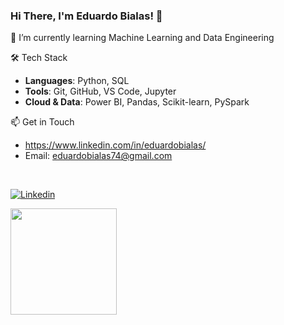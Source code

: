 ### Hi There, I'm Eduardo Bialas! 👋

🌱 I’m currently learning Machine Learning and Data Engineering

🛠️ Tech Stack

- **Languages**: Python, SQL  
- **Tools**: Git, GitHub, VS Code, Jupyter  
- **Cloud & Data**: Power BI, Pandas, Scikit-learn, PySpark

📫 Get in Touch

- https://www.linkedin.com/in/eduardobialas/
- Email: eduardobialas74@gmail.com

<br>

[![Linkedin](https://img.shields.io/badge/LinkedIn-0077B5?style=for-the-badge&logo=linkedin&logoColor=white)](https://www.linkedin.com/in/eduardo-bialas-610730235/)

<div>

<img height="170em" src="https://github-readme-stats.vercel.app/api/top-langs/?username=zbialaz&layout=compact&langs_count=16&theme=react&hide_border=true">

</div>
